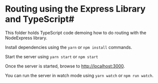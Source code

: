 # Routing using the Express Library and TypeScript#
This folder holds TypeScript code demoing how to do routing with the NodeExpress library.

Install dependencies using the `yarn` or `npm install`
commands.

Start the server using `yarn start` or `npm start`

Once the server is started, browse to
[http://localhost:3000](http://localhost:3000).

You can run the server in watch mode using `yarn watch` or `npm run watch`.
